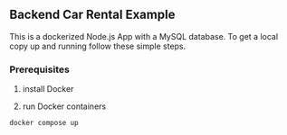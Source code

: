 ## Backend Car Rental Example

This is a dockerized Node.js App with a MySQL database.
To get a local copy up and running follow these simple steps.

### Prerequisites

1. install Docker

2. run Docker containers
  ```sh
  docker compose up
  ```

